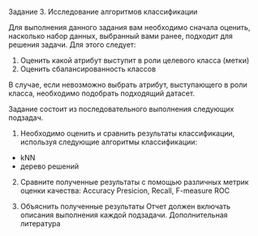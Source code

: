 Задание 3. Исследование алгоритмов классификации

Для выполнения данного задания вам необходимо сначала оценить, насколько набор
данных, выбранный вами ранее, подходит для решения задачи. Для этого следует:

1) Оценить какой атрибут выступит в роли целевого класса (метки)
2) Оценить сбалансированность классов

В случае, если невозможно выбрать атрибут, выступающего в роли класса, необходимо
подобрать подходящий датасет.

Задание состоит из последовательного выполнения следующих подзадач.
1. Необходимо оценить и сравнить результаты классификации, используя следующие
алгоритмы классификации:
* kNN
* дерево решений

2. Сравните полученные результаты с помощью различных метрик оценки качества:
Accuracy
Presicion, Recall, F-measure
ROC

3. Объяснить полученные результаты
Отчет должен включать описания выполнения каждой подзадачи.
Дополнительная литература
